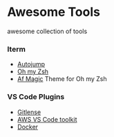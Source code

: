 # Awesome Tools
awesome collection of tools


### Iterm
- [Autojump](https://github.com/wting/autojump) 
- [Oh my Zsh](https://github.com/robbyrussell/oh-my-zsh) 
- [Af Magic](https://github.com/robbyrussell/oh-my-zsh/blob/master/themes/af-magic.zsh-theme) Theme for Oh my Zsh

### VS Code Plugins
- [Gitlense](https://gitlens.amod.io/) 
- [AWS VS Code toolkit](https://aws.amazon.com/visualstudiocode/#)
- [Docker](https://marketplace.visualstudio.com/items?itemName=ms-azuretools.vscode-docker)
